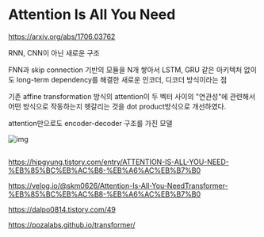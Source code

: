 # Attention Is All You Need

https://arxiv.org/abs/1706.03762

RNN, CNN이 아닌 새로운 구조

FNN과 skip connection 기반의 모듈을 N개 쌓아서 LSTM, GRU 같은 아키텍처 없이도 long-term dependency를 해결한 새로운 인코더, 디코더 방식이라는 점

기존 affine transformation 방식의 attention이 두 벡터 사이의 "연관성"에 관련해서 어떤 방식으로 작동하는지 헷갈리는 것을 dot product방식으로 개선하였다.



attention만으로도 encoder-decoder 구조를 가진 모델

![img](https://media.vlpt.us/images/skm0626/post/81ac75d6-e51f-411e-9afe-0c0db87225e2/image.png)



## 







https://hipgyung.tistory.com/entry/ATTENTION-IS-ALL-YOU-NEED-%EB%85%BC%EB%AC%B8-%EB%A6%AC%EB%B7%B0

https://velog.io/@skm0626/Attention-Is-All-You-NeedTransformer-%EB%85%BC%EB%AC%B8-%EB%A6%AC%EB%B7%B0

https://dalpo0814.tistory.com/49

https://pozalabs.github.io/transformer/


